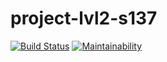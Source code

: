 # project-lvl2-s137

[![Build Status](https://travis-ci.org/igor-i/project-lvl2-s137.svg?branch=master)](https://travis-ci.org/igor-i/project-lvl2-s137)
[![Maintainability](https://api.codeclimate.com/v1/badges/72e55015a8f9050571ab/maintainability)](https://codeclimate.com/github/igor-i/project-lvl2-s137/maintainability)
